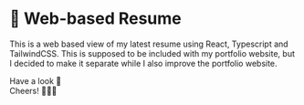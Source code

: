 # 📂 Web-based Resume

This is a web based view of my latest resume using React, Typescript and TailwindCSS.
This is supposed to be included with my portfolio website, but I decided to make it separate while I also improve the portfolio website.

Have a look 👀 \
Cheers! 🍻🍻🍻